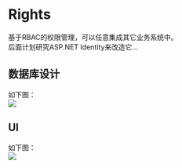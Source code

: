 # Rights
基于RBAC的权限管理，可以任意集成其它业务系统中。  
后面计划研究ASP.NET Identity来改造它...

## 数据库设计
如下图：  
![](http://note.youdao.com/yws/public/resource/4594e1d4d8d4b6e428ecf37c62f794e9/xmlnote/2322934CFD854B1891DB0A46378E7732/16283)

## UI
如下图：  
![](http://note.youdao.com/yws/public/resource/4594e1d4d8d4b6e428ecf37c62f794e9/xmlnote/37446FF837BF42CB85C1241DA1CF2FC0/16279)
